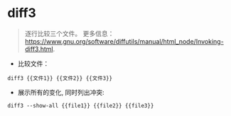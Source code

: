 # diff3

> 逐行比较三个文件。
> 更多信息：<https://www.gnu.org/software/diffutils/manual/html_node/Invoking-diff3.html>.

- 比较文件：

`diff3 {{文件1}} {{文件2}} {{文件3}}`

- 展示所有的变化, 同时列出冲突:

`diff3 --show-all {{file1}} {{file2}} {{file3}}`
